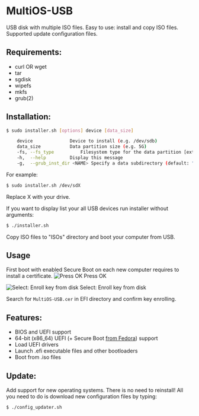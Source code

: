 
# MultiOS-USB

USB disk with multiple ISO files. Easy to use: install and copy ISO files.
Supported update configuration files.

## Requirements:

 - curl OR wget
 - tar
 - sgdisk
 - wipefs
 - mkfs
 - grub(2)

## Installation:

```sh
$ sudo installer.sh [options] device [data_size]

 	device				Device to install (e.g. /dev/sdb)
 	data_size			Data partition size (e.g. 5G)
 	-fs, --fs_type			Filesystem type for the data partition [ext3|ext4|FAT32|ntfs] (default: "FAT32")
 	-h,  --help			Display this message
 	-g,  --grub_inst_dir <NAME>	Specify a data subdirectory (default: "boot_MultiOS")
```
For example:
```sh
$ sudo installer.sh /dev/sdX
```
Replace X with your drive.

If you want to display list your all USB devices run installer without arguments:
```sh
$ ./installer.sh
```
Copy ISO files to "ISOs" directory and boot your computer from USB.

## Usage

First boot with enabled Secure Boot on each new computer requires to install a certificate.
![Press OK](https://gitlab.com/MexxIT/multios-usb/raw/master/docs/Security_Volation.png)
Press OK

![Select: Enroll key from disk](https://gitlab.com/MexxIT/multios-usb/raw/master/docs/Enroll_key.png)
Select: Enroll key from disk

Search for `MultiOS-USB.cer` in EFI directory and confirm key enrolling.

## Features:

- BIOS and UEFI support
- 64-bit (x86_64) UEFI (+ Secure Boot [from Fedora](https://apps.fedoraproject.org/packages/shim-x64)) support
- Load UEFI drivers
- Launch .efi executable files and other bootloaders
- Boot from .iso files

## Update:

Add support for new operating systems. There is no need to reinstall!
All you need to do is download new configuration files by typing:
```sh
$ ./config_updater.sh
```

